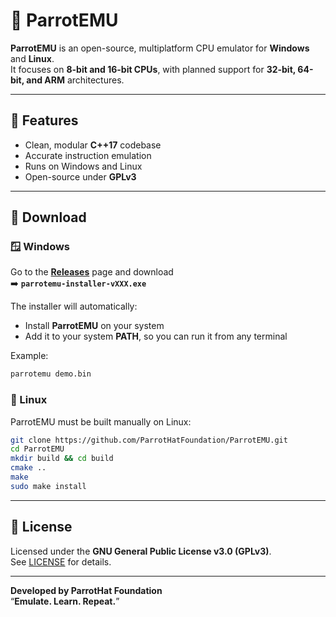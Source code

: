 # 🦜 ParrotEMU

**ParrotEMU** is an open-source, multiplatform CPU emulator for **Windows** and **Linux**.  
It focuses on **8-bit and 16-bit CPUs**, with planned support for **32-bit, 64-bit, and ARM** architectures.

---

## 🚀 Features
- Clean, modular **C++17** codebase  
- Accurate instruction emulation  
- Runs on Windows and Linux  
- Open-source under **GPLv3**

---

## 💾 Download

### 🪟 Windows
Go to the **[Releases](https://github.com/ParrotHat/ParrotEMU/releases)** page and download  
➡️ **`parrotemu-installer-vXXX.exe`**

The installer will automatically:
- Install **ParrotEMU** on your system  
- Add it to your system **PATH**, so you can run it from any terminal  

Example:
```bash
parrotemu demo.bin
```

### 🐧 Linux
ParrotEMU must be built manually on Linux:

```bash
git clone https://github.com/ParrotHatFoundation/ParrotEMU.git
cd ParrotEMU
mkdir build && cd build
cmake ..
make
sudo make install
```

---

## 📜 License
Licensed under the **GNU General Public License v3.0 (GPLv3)**.  
See [LICENSE](./LICENSE) for details.

---

**Developed by ParrotHat Foundation**  
“**Emulate. Learn. Repeat.**”

